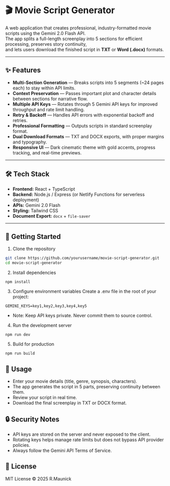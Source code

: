 # 🎬 Movie Script Generator

A web application that creates professional, industry-formatted movie scripts using the Gemini 2.0 Flash API.  
The app splits a full-length screenplay into 5 sections for efficient processing, preserves story continuity,  
and lets users download the finished script in **TXT** or **Word (.docx)** formats.

---

## ✨ Features

- **Multi-Section Generation** — Breaks scripts into 5 segments (~24 pages each) to stay within API limits.
- **Context Preservation** — Passes important plot and character details between sections for narrative flow.
- **Multiple API Keys** — Rotates through 5 Gemini API keys for improved throughput and rate limit handling.
- **Retry & Backoff** — Handles API errors with exponential backoff and retries.
- **Professional Formatting** — Outputs scripts in standard screenplay format.
- **Dual Download Formats** — TXT and DOCX exports, with proper margins and typography.
- **Responsive UI** — Dark cinematic theme with gold accents, progress tracking, and real-time previews.

---

## 🛠 Tech Stack

- **Frontend:** React + TypeScript
- **Backend:** Node.js / Express (or Netlify Functions for serverless deployment)
- **APIs:** Gemini 2.0 Flash
- **Styling:** Tailwind CSS
- **Document Export:** `docx` + `file-saver`

---

## 🚀 Getting Started

1. Clone the repository
```bash
git clone https://github.com/yourusername/movie-script-generator.git
cd movie-script-generator
```

2. Install dependencies
```
npm install
```

3. Configure environment variables
Create a .env file in the root of your project:
```
GEMINI_KEYS=key1,key2,key3,key4,key5
```
- Note: Keep API keys private. Never commit them to source control.

4. Run the development server
```
npm run dev
```

5. Build for production
```
npm run build
```

## 📄 Usage

- Enter your movie details (title, genre, synopsis, characters).
- The app generates the script in 5 parts, preserving continuity between them.
- Review your script in real time.
- Download the final screenplay in TXT or DOCX format.

## 🔒 Security Notes

- API keys are stored on the server and never exposed to the client.
- Rotating keys helps manage rate limits but does not bypass API provider policies.
- Always follow the Gemini API Terms of Service.

## 📜 License
MIT License © 2025 R.Maunick























